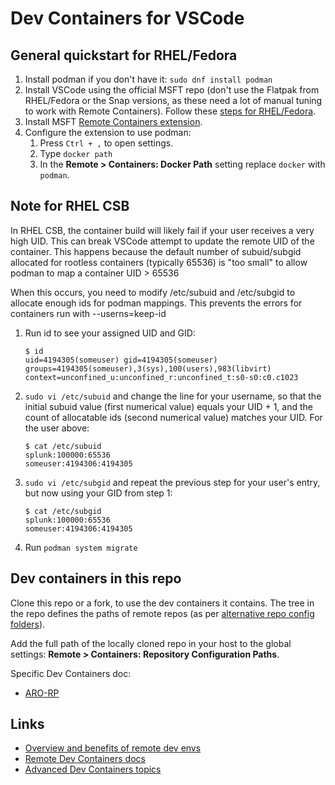 # Dev Containers for VSCode

## General quickstart for RHEL/Fedora

1. Install podman if you don't have it: ```sudo dnf install podman```
1. Install VSCode using the official MSFT repo (don't use the Flatpak from RHEL/Fedora or the Snap versions, as these need a lot of manual tuning to work with Remote Containers). Follow these [steps for RHEL/Fedora](https://code.visualstudio.com/docs/setup/linux#_rhel-fedora-and-centos-based-distributions).
1. Install MSFT [Remote Containers extension](https://marketplace.visualstudio.com/items?itemName=ms-vscode-remote.remote-containers).
1. Configure the extension to use podman:
    1.  Press ```Ctrl + ,``` to open settings.
    1. Type ```docker path```
    1. In the **Remote > Containers: Docker Path** setting replace ```docker``` with ```podman```.


## Note for RHEL CSB
In RHEL CSB, the container build will likely fail if your user receives a very high UID. This can break VSCode attempt to update the remote UID of the container. This happens because the default number of subuid/subgid allocated for rootless containers (typically 65536) is "too small" to allow podman to map a container UID&nbsp;>&nbsp;65536

When this occurs, you need to modify /etc/subuid and /etc/subgid to allocate enough ids for podman mappings. This prevents the errors for containers run with --userns=keep-id

1. Run id to see your assigned UID and GID:
    ```
    $ id
    uid=4194305(someuser) gid=4194305(someuser) groups=4194305(someuser),3(sys),100(users),983(libvirt) context=unconfined_u:unconfined_r:unconfined_t:s0-s0:c0.c1023
    ```
1. ```sudo vi /etc/subuid``` and change the line for your username, so that the initial subuid value (first numerical value) equals your UID + 1, and the count of allocatable ids (second numerical value) matches your UID. For the user above:
    ```
    $ cat /etc/subuid
    splunk:100000:65536
    someuser:4194306:4194305
    ```
1. ```sudo vi /etc/subgid``` and repeat the previous step for your user's entry, but now using your GID from step 1:
    ```
    $ cat /etc/subgid
    splunk:100000:65536
    someuser:4194306:4194305
    ```
1. Run ```podman system migrate```


## Dev containers in this repo

Clone this repo or a fork, to use the dev containers it contains. The tree in the repo defines the paths of remote repos (as per [alternative repo config folders](https://code.visualstudio.com/docs/remote/create-dev-container#_alternative-repository-configuration-folders)).

Add the full path of the locally cloned repo in your host to the global settings: **Remote > Containers: Repository Configuration Paths**.

Specific Dev Containers doc:
* [ARO-RP](github.com/Azure/ARO-RP/.devcontainer)


## Links
* [Overview and benefits of remote dev envs](https://code.visualstudio.com/docs/remote/remote-overview)
* [Remote Dev Containers docs](https://code.visualstudio.com/docs/remote/containers)
* [Advanced Dev Containers topics](https://code.visualstudio.com/remote/advancedcontainers/overview)
